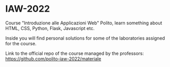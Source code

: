 # IAW-2022
 Course "Introduzione alle Applicazioni Web" Polito, learn something about HTML, CSS, Python, Flask, Javascript etc.
 
Inside you will find personal solutions for some of the laboratories assigned for the course.

Link to the official repo of the course managed by the professors: https://github.com/polito-iaw-2022/materiale
